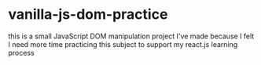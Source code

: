 # vanilla-js-dom-practice
this is a  small JavaScript DOM manipulation project I've made because I felt I need more time practicing this subject to support my react.js learning process
